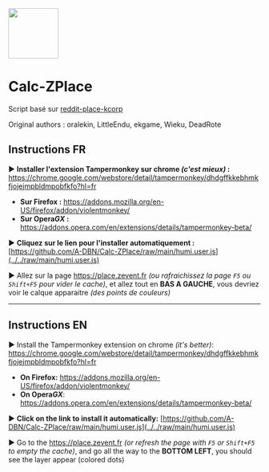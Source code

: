 <img src="https://upload.wikimedia.org/wikipedia/commons/1/12/Cc-by-nc-sa_icon.svg" data-canonical-src="https://upload.wikimedia.org/wikipedia/commons/1/12/Cc-by-nc-sa_icon.svg" width="100" />

# Calc-ZPlace

Script basé sur [reddit-place-kcorp](https://github.com/CorentinGC/reddit-place-kcorp)

Original authors : oralekin, LittleEndu, ekgame, Wieku, DeadRote

## Instructions FR

▶️ **Installer l'extension Tampermonkey sur chrome *(c'est mieux)* :** https://chrome.google.com/webstore/detail/tampermonkey/dhdgffkkebhmkfjojejmpbldmpobfkfo?hl=fr
- **Sur Firefox :** https://addons.mozilla.org/en-US/firefox/addon/violentmonkey/
- **Sur Opera*GX* :** https://addons.opera.com/en/extensions/details/tampermonkey-beta/

▶️ **Cliquez sur le lien pour l'installer automatiquement :** [https://github.com/A-DBN/Calc-ZPlace/raw/main/humi.user.js](../../raw/main/humi.user.js)

▶️ Allez sur la page https://place.zevent.fr *(ou rafraichissez la page `F5` ou `Shift+F5` pour vider le cache)*, et allez tout en **BAS A GAUCHE**, vous devriez voir le calque apparaitre *(des points de couleurs)*

___

## Instructions EN

▶️ Install the Tampermonkey extension on chrome *(it's better)*: https://chrome.google.com/webstore/detail/tampermonkey/dhdgffkkebhmkfjojejmpbldmpobfkfo?hl=fr
- **On Firefox:** https://addons.mozilla.org/en-US/firefox/addon/violentmonkey/
- **On Opera*GX***: https://addons.opera.com/en/extensions/details/tampermonkey-beta/

▶️ **Click on the link to install it automatically:** [https://github.com/A-DBN/Calc-ZPlace/raw/main/humi.user.js](../../raw/main/humi.user.js)

▶️ Go to the https://place.zevent.fr *(or refresh the page with `F5` or `Shift+F5` to empty the cache)*, and go all the way to the **BOTTOM LEFT**, you should see the layer appear (colored dots)
